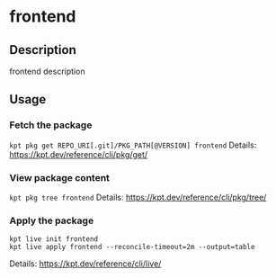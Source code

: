 # frontend

## Description
frontend description

## Usage

### Fetch the package
`kpt pkg get REPO_URI[.git]/PKG_PATH[@VERSION] frontend`
Details: https://kpt.dev/reference/cli/pkg/get/

### View package content
`kpt pkg tree frontend`
Details: https://kpt.dev/reference/cli/pkg/tree/

### Apply the package
```
kpt live init frontend
kpt live apply frontend --reconcile-timeout=2m --output=table
```
Details: https://kpt.dev/reference/cli/live/
